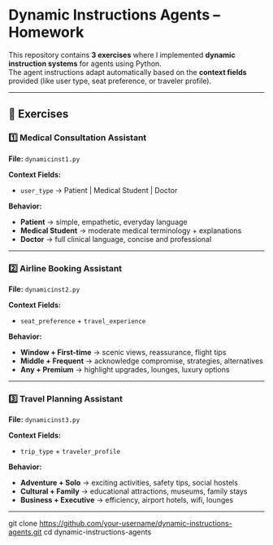 #  Dynamic Instructions Agents – Homework

This repository contains **3 exercises** where I implemented **dynamic instruction systems** for agents using Python.  
The agent instructions adapt automatically based on the **context fields** provided (like user type, seat preference, or traveler profile).

---

## 📂 Exercises

### 1️⃣ Medical Consultation Assistant  
**File:** `dynamicinst1.py`  

**Context Fields:**  
- `user_type` → Patient | Medical Student | Doctor  

**Behavior:**  
- **Patient** → simple, empathetic, everyday language  
- **Medical Student** → moderate medical terminology + explanations  
- **Doctor** → full clinical language, concise and professional  

---

### 2️⃣ Airline Booking Assistant  
**File:** `dynamicinst2.py`  

**Context Fields:**  
- `seat_preference` + `travel_experience`  

**Behavior:**  
- **Window + First-time** → scenic views, reassurance, flight tips  
- **Middle + Frequent** → acknowledge compromise, strategies, alternatives  
- **Any + Premium** → highlight upgrades, lounges, luxury options  

---

### 3️⃣ Travel Planning Assistant  
**File:** `dynamicinst3.py`  

**Context Fields:**  
- `trip_type` + `traveler_profile`  

**Behavior:**  
- **Adventure + Solo** → exciting activities, safety tips, social hostels  
- **Cultural + Family** → educational attractions, museums, family stays  
- **Business + Executive** → efficiency, airport hotels, wifi, lounges  

---

   git clone https://github.com/your-username/dynamic-instructions-agents.git
   cd dynamic-instructions-agents
